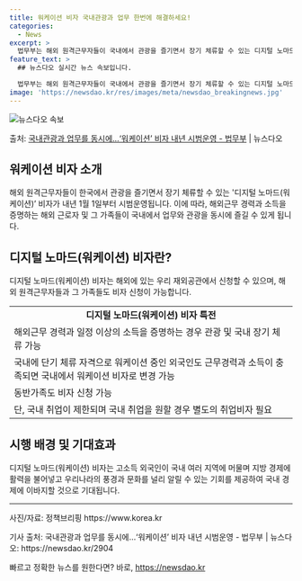 ```yaml
---
title: 워케이션 비자 국내관광과 업무 한번에 해결하세요!
categories:
  - News
excerpt: >
  법무부는 해외 원격근무자들이 국내에서 관광을 즐기면서 장기 체류할 수 있는 디지털 노마드(워케이션) 비자를 …
feature_text: >
  ## 뉴스다오 실시간 뉴스 속보입니다.

  법무부는 해외 원격근무자들이 국내에서 관광을 즐기면서 장기 체류할 수 있는 디지털 노마드(워케이션) 비자를 …
image: 'https://newsdao.kr/res/images/meta/newsdao_breakingnews.jpg'
---
```


![뉴스다오 속보](https://newsdao.kr/res/images/meta/newsdao_breakingnews.jpg)

<p>출처: <a href="https://newsdao.kr/2904" rel="dofollow">국내관광과 업무를 동시에…‘워케이션’ 비자 내년 시범운영 - 법무부</a> | 뉴스다오</p>

<h2>워케이션 비자 소개</h2>

<p data-ke-size="size16">해외 원격근무자들이 한국에서 관광을 즐기면서 장기 체류할 수 있는 '디지털 노마드(워케이션)’ 비자가 내년 1월 1일부터 시범운영됩니다. 이에 따라, 해외근무 경력과 소득을 증명하는 해외 근로자 및 그 가족들이 국내에서 업무와 관광을 동시에 즐길 수 있게 됩니다.</p>

<h2>디지털 노마드(워케이션) 비자란?</h2>

<p data-ke-size="size16">디지털 노마드(워케이션) 비자는 해외에 있는 우리 재외공관에서 신청할 수 있으며, 해외 원격근무자들과 그 가족들도 비자 신청이 가능합니다.</p>

<table>
	<tr>
		<td style="text-align: center; height: 17px;"><b>디지털 노마드(워케이션) 비자 특전</b></td>
	</tr>
	<tr>
		<td>해외근무 경력과 일정 이상의 소득을 증명하는 경우 관광 및 국내 장기 체류 가능</td>
	</tr>
	<tr>
		<td>국내에 단기 체류 자격으로 워케이션 중인 외국인도 근무경력과 소득이 충족되면 국내에서 워케이션 비자로 변경 가능</td>
	</tr>
	<tr>
		<td>동반가족도 비자 신청 가능</td>
	</tr>
	<tr>
		<td>단, 국내 취업이 제한되며 국내 취업을 원할 경우 별도의 취업비자 필요</td>
	</tr>
</table>

<h2>시행 배경 및 기대효과</h2>

<p data-ke-size="size16">디지털 노마드(워케이션) 비자는 고소득 외국인이 국내 여러 지역에 머물며 지방 경제에 활력을 불어넣고 우리나라의 풍경과 문화를 널리 알릴 수 있는 기회를 제공하여 국내 경제에 이바지할 것으로 기대됩니다.</p>

<hr>

<p data-ke-size="size16">사진/자료: 정책브리핑 https://www.korea.kr</p>

<p data-ke-size="size16">기사 출처: 국내관광과 업무를 동시에…‘워케이션’ 비자 내년 시범운영 - 법무부 | 뉴스다오: https://newsdao.kr/2904</p> 

빠르고 정확한 뉴스를 원한다면? 바로, <a href="https://newsdao.kr" rel="dofollow">https://newsdao.kr</a>


    
